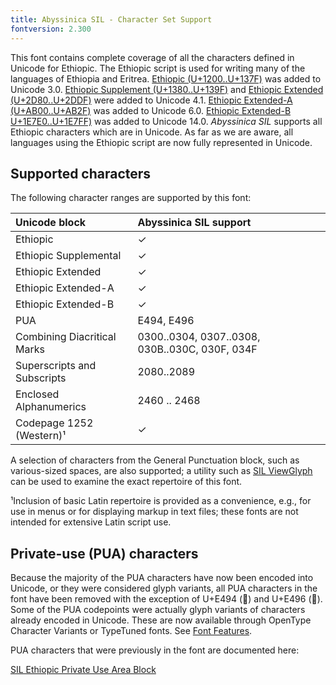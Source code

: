 ```yaml
---
title: Abyssinica SIL - Character Set Support
fontversion: 2.300
---
```


This font contains complete coverage of all the characters defined in Unicode for Ethiopic. The Ethiopic script is used for writing many of the languages of Ethiopia and Eritrea. [Ethiopic (U+1200..U+137F)](https://www.unicode.org/charts/PDF/U1200.pdf) was added to Unicode 3.0. [Ethiopic Supplement (U+1380..U+139F)](https://www.unicode.org/charts/PDF/U1380.pdf) and [Ethiopic Extended (U+2D80..U+2DDF)](https://www.unicode.org/charts/PDF/U2D80.pdf) were added to Unicode 4.1. [Ethiopic Extended-A (U+AB00..U+AB2F)](https://www.unicode.org/charts/PDF/UAB00.pdf) was added to Unicode 6.0. [Ethiopic Extended-B U+1E7E0..U+1E7FF)](https://www.unicode.org/charts/PDF/U1E7E0.pdf)  was added to Unicode 14.0. *Abyssinica SIL* supports all Ethiopic characters which are in Unicode. As far as we are aware, all languages using the Ethiopic script are now fully represented in Unicode. 

## Supported characters

The following character ranges are supported by this font:

Unicode block | Abyssinica SIL support
:------------- | :---------------
Ethiopic| ✓
Ethiopic Supplemental | ✓
Ethiopic Extended | ✓
Ethiopic Extended-A | ✓
Ethiopic Extended-B| ✓
PUA|E494, E496
Combining Diacritical Marks| 0300..0304, 0307..0308, 030B..030C, 030F, 034F
Superscripts and Subscripts | 2080..2089
Enclosed Alphanumerics | 2460 .. 2468
Codepage 1252 (Western)¹ | ✓

A selection of characters from the General Punctuation block, such as various-sized spaces, are also supported; a utility such as <a href="https://scripts.sil.org/ViewGlyph_home">SIL ViewGlyph</a> can be used to examine the exact repertoire of this font. 

¹Inclusion of basic Latin repertoire is provided as a convenience, e.g., for use in menus or for displaying markup in text files; these fonts are not intended for extensive Latin script use.

## Private-use (PUA) characters

Because the majority of the PUA characters have now been encoded into Unicode, or they were considered glyph variants, all PUA characters in the font have been removed with the exception of U+E494 (<span class='abyssinica-R normal'></span>) and U+E496 (<span class='abyssinica-R normal'></span>). Some of the PUA codepoints were actually glyph variants of characters already encoded in Unicode. These are now available through OpenType Character Variants or TypeTuned fonts. See [Font Features](features.md).

PUA characters that were previously in the font are documented here:

[SIL Ethiopic Private Use Area Block](https://software.sil.org/abyssinica/wp-content/uploads/sites/26/2016/02/AbyssinicaSIL_PUA.pdf)

<!-- PRODUCT SITE ONLY
[font id='abyssinica' face='AbyssinicaSIL-Regular' size='150%']
-->
